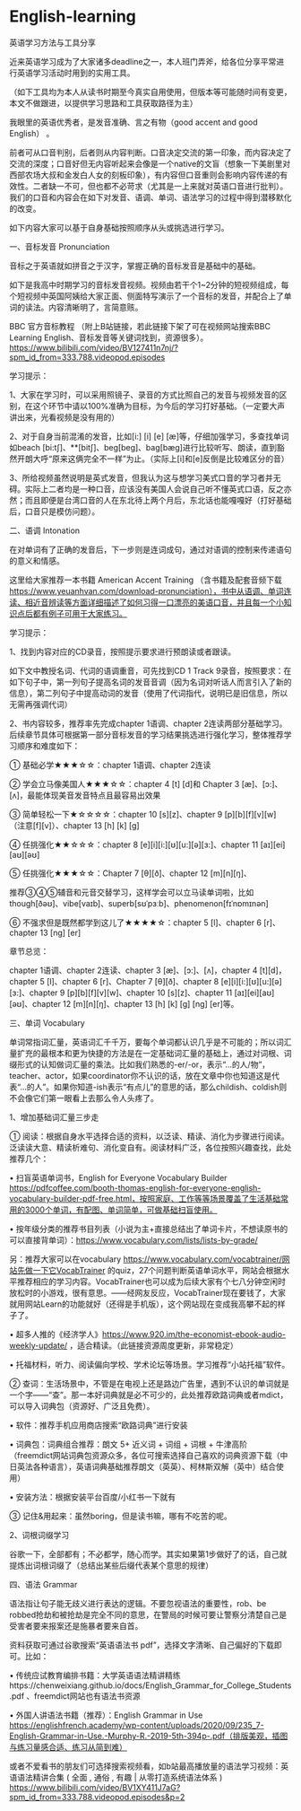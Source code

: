 # English-learning

英语学习方法与工具分享


近来英语学习成为了大家诸多deadline之一，本人班门弄斧，给各位分享平常进行英语学习活动时用到的实用工具。

（如下工具均为本人从读书时期至今真实自用使用，但版本等可能随时间有变更，本文不做跟进，以提供学习思路和工具获取路径为主）

 



我眼里的英语优秀者，是发音准确、言之有物（good accent and good English） 。

前者可从口音判别，后者则从内容判断。口音决定交流的第一印象，而内容决定了交流的深度；口音好但无内容听起来会像是一个native的文盲（想象一下美剧里对西部农场大叔和金发白人女的刻板印象），有内容但口音重则会影响内容传递的有效性。二者缺一不可，但也都不必苛求（尤其是一上来就对英语口音进行批判）。我们的口音和内容会在如下对发音、语调、单词、语法学习的过程中得到潜移默化的改变。

 

如下内容大家可以基于自身基础按照顺序从头或挑选进行学习。

 

一、音标发音 Pronunciation

音标之于英语就如拼音之于汉字，掌握正确的音标发音是基础中的基础。

如下是我高中时期学习的音标发音视频。视频由若干个1~2分钟的短视频组成，每个短视频中英国阿姨给大家正面、侧面特写演示了一个音标的发音，并配合上了单词的读法。内容清晰明了，言简意赅。

BBC 官方音标教程 （附上B站链接，若此链接下架了可在视频网站搜索BBC Learning English、音标发音等关键词找到，资源很多）。https://www.bilibili.com/video/BV127411n7nj/?spm_id_from=333.788.videopod.episodes



 

学习提示：

1、大家在学习时，可以采用照镜子、录音的方式比照自己的发音与视频发音的区别，在这个环节中请以100%准确为目标，为今后的学习打好基础。（一定要大声讲出来，光看视频是没有用的）

2、对于自身当前混淆的发音，比如[i:] [i] [e] [æ]等，仔细加强学习，多查找单词如beach [bi:tʃ]、**[bitʃ]、beg[beg]、bag[bæg]进行比较听写、朗读，直到豁然开朗大呼“原来这俩完全不一样”为止。（实际上[i]和[e]反倒是比较难区分的音）

3、所给视频虽然说明是英式发音，但我认为这与想学习美式口音的学习者并无碍。实际上二者均是一种口音，应该没有美国人会说自己听不懂英式口语，反之亦然；而且即便是台湾口音的人在东北待上两个月后，东北话也能嘎嘎好（打好基础后，口音只是模仿问题）。

 



二、语调 Intonation

在对单词有了正确的发音后，下一步则是连词成句，通过对语调的控制来传递语句的意义和情感。

这里给大家推荐一本书籍 American Accent Training （含书籍及配套音频下载 https://www.yeuanhvan.com/download-pronunciation），书中从语调、单词连读、相近音辨读等方面详细描述了如何习得一口漂亮的美语口音，并且每一个小知识点后都有例子可用于大家练习。





学习提示：

1、找到内容对应的CD录音，按照提示要求进行预朗读或者跟读。

如下文中教授名词、代词的语调重音，可先找到CD 1 Track 9录音，按照要求：在如下句子中，第一列句子提高名词的发音音调（因为名词对听话人而言引入了新的信息），第二列句子中提高动词的发音（使用了代词指代，说明已是旧信息，所以无需再强调代词）



 

2、书内容较多，推荐率先完成chapter 1语调、chapter 2连读两部分基础学习。后续章节具体可根据第一部分音标发音的学习结果挑选进行强化学习，整体推荐学习顺序和难度如下：

① 基础必学★★★☆☆：chapter 1语调、chapter 2连读

② 学会立马像美国人★★★☆☆：chapter 4 [t] [d]和 Chapter 3 [æ]、[ɔ:]、[ʌ]，最能体现美音发音特点且最容易出效果

③ 简单轻松一下★☆☆☆☆：chapter 10 [s][z]、chapter 9 [p][b][f][v][w]（注意[f][v]）、chapter 13 [h] [k] [g]

④ 任挑强化★★☆☆☆：chapter 8 [e][i][i:][ʊ][u:][ə][ɜ:]、chapter 11 [aɪ][ei][aʊ][əʊ]

⑤ 任挑强化★★★☆☆：Chapter 7 [θ][ð]、chapter 12 [m][n][ŋ]、

推荐③④⑤辅音和元音交替学习，这样学会可以立马读单词啦，比如though[ðəʊ]、vibe[vaɪb]、superb[sʊˈpɜːb]、phenomenon[fɪˈnɒmɪnən]

⑥ 不强求但是既然都学到这儿了★★★★☆：chapter 5 [l]、chapter 6 [r]、chapter 13 [ng] [er]

 

章节总览：

chapter 1语调、chapter 2连读、chapter 3 [æ]、[ɔ:]、[ʌ]，chapter 4 [t][d]，chapter 5 [l]、chapter 6 [r]、Chapter 7 [θ][ð]、chapter 8 [e][i][i:][ʊ][u:][ə][ɜ:]、chapter 9 [p][b][f][v][w]、chapter 10 [s][z]、chapter 11 [aɪ][ei][aʊ][əʊ]、chapter 12 [m][n][ŋ]、chapter 13 [h] [k] [g] [ng] [er]等。

 

三、单词 Vocabulary

单词常指词汇量，英语词汇千千万，要每个单词都认识几乎是不可能的；所以词汇量扩充的最根本和更为快捷的方法是在一定基础词汇量的基础上，通过对词根、词缀形式的认知做词汇量的乘法。比如我们熟悉的-er/-or，表示“...的人/物”，teacher、actor，如果coordinator你不认识的话，放在文章中你也知道这是代表“...的人”。如果你知道-ish表示“有点儿”的意思的话，那么childish、coldish则不会像它们第一眼看上去那么令人头疼了。

 

1、增加基础词汇量三步走

① 阅读：根据自身水平选择合适的资料，以泛读、精读、消化为步骤进行阅读。泛读读大意、精读析难句、消化变自有。阅读材料广泛，各位按照兴趣查找，此处推荐几个：

• 扫盲英语单词书，English for Everyone Vocabulary Builder  https://pdfcoffee.com/booth-thomas-english-for-everyone-english-vocabulary-builder-pdf-free.html，按照家庭、工作等等场景覆盖了生活基础常用的3000个单词，有配图、单词简单，可做基础扫盲使用。

• 按年级分类的推荐书目列表（小说为主+直接总结出了单词卡片，不想读原书的可以直接背单词）：https://www.vocabulary.com/lists/lists-by-grade/

另：推荐大家可以在vocabulary https://www.vocabulary.com/vocabtrainer/网站先做一下它VocabTrainer 的quiz，27个问题判断英语单词水平，网站会根据水平推荐相应的学习内容。VocabTrainer也可以成为后续大家有个七八分钟空闲时放松时的小游戏，很有意思。——经网友反应，VocabTrainer现在要钱了，大家就用网站Learn的功能就好（还得是手机版），这个网站现在变成我高攀不起的样子了。



• 超多人推的《经济学人》https://www.920.im/the-economist-ebook-audio-weekly-update/ ，适合精读。（此链接资源周度更新，非常稳定）

• 托福材料，听力、阅读偏向学校、学术论坛等场景。学习推荐“小站托福”软件。

 

② 查词：生活场景中，不管是在电视上还是路边广告里，遇到不认识的单词就是一个字——“查”。那一本好词典就是必不可少的，此处推荐欧路词典或者mdict，可以导入词典包（资源好、广泛且免费）。

• 软件：推荐手机应用商店搜索“欧路词典”进行安装

• 词典包：词典组合推荐：朗文 5+ 近义词 + 词组 + 词根 + 牛津高阶 （freemdict网站词典包资源众多，各位可搜索选择自己喜欢的词典资源下载（中日英法各种语言），英语词典基础推荐朗文（英英）、柯林斯双解（英中）结合使用）

• 安装方法：根据安装平台百度/小红书一下就有

③ 记住&用起来：虽然boring，但是读书嘛，哪有不吃苦的呢。

 

 

2、词根词缀学习

谷歌一下，全部都有；不必都学，随心而学。其实如果第1步做好了的话，自己就提炼出词根词缀了（总结出某些后缀代表某个意思的规律）

 

四、语法 Grammar

语法指让句子能无歧义进行表达的逻辑。不要忽视语法的重要性，rob、be robbed抢劫和被抢劫是完全不同的意思，在警局的时候可要让警察分清楚自己是受害者要来报案还是施暴者要来自首。

资料获取可通过谷歌搜索“英语语法书 pdf”，选择文字清晰、自己偏好的下载即可。比如：

• 传统应试教育编排书籍：大学英语语法精讲精练https://chenweixiang.github.io/docs/English_Grammar_for_College_Students.pdf 、freemdict网站也有语法书资源

• 外国人讲语法书籍（推荐）：English Grammar in Use https://englishfrench.academy/wp-content/uploads/2020/09/235_7-English-Grammar-in-Use.-Murphy-R.-2019-5th-394p-.pdf（排版美观，插图与练习量感合适、练习从简到难）



或者不爱看书的朋友们可选择搜索视频看，如b站最高播放量的语法学习视频：英语语法精讲合集  ( 全面 ,  通俗 ,  有趣  |  从零打造系统语法体系 ) https://www.bilibili.com/video/BV1XY411J7aG?spm_id_from=333.788.videopod.episodes&p=2
